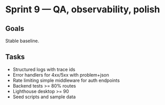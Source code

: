 # Sprint 9 — QA, observability, polish

## Goals
Stable baseline.

## Tasks
- Structured logs with trace ids
- Error handlers for 4xx/5xx with problem+json
- Rate limiting simple middleware for auth endpoints
- Backend tests >= 80% routes
- Lighthouse desktop >= 90
- Seed scripts and sample data

